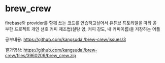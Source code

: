 # brew_crew

firebase와 provider를 함께 쓰는 코드를 연습하고싶어서 유튜브 튜토리얼을 따라 공부한 프로젝트
개인 선호 커피 제조법(설탕 양, 커피 강도, 내 커피이름)을 저장하는 어플

공부내용:
https://github.com/kangsudal/brew-crew/issues/3



결과영상:
https://github.com/kangsudal/brew-crew/files/3960206/brew_crew.zip
